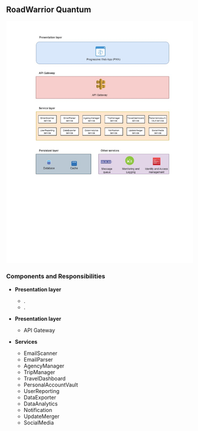 ## RoadWarrior Quantum
![images](../diagrams/RoadWarrior-Logical-Architecture.jpg)

### Components and Responsibilities
* **Presentation layer**
  * .
  * .
 
* **Presentation layer**
  * API Gateway
	
	
	
* **Services**
  * EmailScanner
  * EmailParser
  * AgencyManager
  * TripManager
  * TravelDashboard
  * PersonalAccountVault
  * UserReporting
  * DataExporter
  * DataAnalytics
  * Notification
  * UpdateMerger
  * SocialMedia
